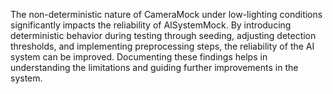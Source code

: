 The non-deterministic nature of CameraMock under low-lighting conditions significantly impacts the reliability of AISystemMock. By introducing deterministic behavior during testing through seeding, adjusting detection thresholds, and implementing preprocessing steps, the reliability of the AI system can be improved. Documenting these findings helps in understanding the limitations and guiding further improvements in the system.
